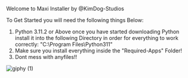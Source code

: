 Welcome to Maxi Installer by @KimDog-Studios

To Get Started you will need the following things Below:
1. Python 3.11.2 or Above once you have started downloading Python install it into the following Directory in order for everything to work correctly: "C:\Program Files\Python311"
2. Make sure you install everything inside the "Required-Apps" Folder!
3. Dont mess with anyfiles!!


![giphy (1)](https://user-images.githubusercontent.com/116464337/225184926-609fb4fc-dd69-4d4d-b7e4-fb031ade6806.gif)

